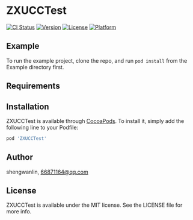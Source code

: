 # ZXUCCTest

[![CI Status](https://img.shields.io/travis/shengwanlin/ZXUCCTest.svg?style=flat)](https://travis-ci.org/shengwanlin/ZXUCCTest)
[![Version](https://img.shields.io/cocoapods/v/ZXUCCTest.svg?style=flat)](https://cocoapods.org/pods/ZXUCCTest)
[![License](https://img.shields.io/cocoapods/l/ZXUCCTest.svg?style=flat)](https://cocoapods.org/pods/ZXUCCTest)
[![Platform](https://img.shields.io/cocoapods/p/ZXUCCTest.svg?style=flat)](https://cocoapods.org/pods/ZXUCCTest)

## Example

To run the example project, clone the repo, and run `pod install` from the Example directory first.

## Requirements

## Installation

ZXUCCTest is available through [CocoaPods](https://cocoapods.org). To install
it, simply add the following line to your Podfile:

```ruby
pod 'ZXUCCTest'
```

## Author

shengwanlin, 66871164@qq.com

## License

ZXUCCTest is available under the MIT license. See the LICENSE file for more info.
